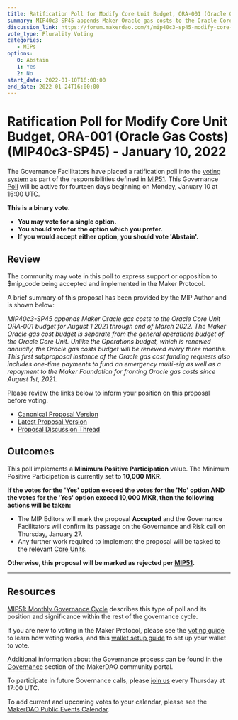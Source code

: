 ```yaml
---
title: Ratification Poll for Modify Core Unit Budget, ORA-001 (Oracle Gas Costs) (MIP40c3-SP45) - January 10, 2022
summary: MIP40c3-SP45 appends Maker Oracle gas costs to the Oracle Core Unit ORA-001 budget for August 1 2021 through end of March 2022.
discussion_link: https://forum.makerdao.com/t/mip40c3-sp45-modify-core-unit-budget-ora-001-oracle-gas-costs/11621
vote_type: Plurality Voting
categories:
   - MIPs
options:
   0: Abstain
   1: Yes
   2: No
start_date: 2022-01-10T16:00:00
end_date: 2022-01-24T16:00:00
---
```

# Ratification Poll for Modify Core Unit Budget, ORA-001 (Oracle Gas Costs) (MIP40c3-SP45) - January 10, 2022

The Governance Facilitators have placed a ratification poll into the [voting system](https://vote.makerdao.com/polling) as part of the responsibilities defined in [MIP51](https://mips.makerdao.com/mips/details/MIP51). This Governance [Poll](https://community-development.makerdao.com/en/learn/governance/on-chain-gov) will be active for fourteen days beginning on Monday, January 10 at 16:00 UTC.

**This is a binary vote.** 
- **You may vote for a single option.** 
- **You should vote for the option which you prefer.**
- **If you would accept either option, you should vote 'Abstain'.**

## Review

The community may vote in this poll to express support or opposition to $mip_code being accepted and implemented in the Maker Protocol.

A brief summary of this proposal has been provided by the MIP Author and is shown below:

*MIP40c3-SP45 appends Maker Oracle gas costs to the Oracle Core Unit ORA-001 budget for August 1 2021 through end of March 2022. The Maker Oracle gas cost budget is separate from the general operations budget of the Oracle Core Unit. Unlike the Operations budget, which is renewed annually, the Oracle gas costs budget will be renewed every three months. This first subproposal instance of the Oracle gas cost funding requests also includes one-time payments to fund an emergency multi-sig as well as a repayment to the Maker Foundation for fronting Oracle gas costs since August 1st, 2021.*

Please review the links below to inform your position on this proposal before voting.
* [Canonical Proposal Version](https://github.com/makerdao/mips/blob/13c91a9ed104cfe56bd8f49f2071bccba2e92a07/MIP40/MIP40c3-Subproposals/MIP40c3-SP45.md)
* [Latest Proposal Version](https://mips.makerdao.com/mips/details/MIP40c3SP45)
* [Proposal Discussion Thread](https://forum.makerdao.com/t/mip40c3-sp45-modify-core-unit-budget-ora-001-oracle-gas-costs/11621)

## Outcomes

This poll implements a **Minimum Positive Participation** value. The Minimum Positive Participation is currently set to **10,000 MKR**.

**If the votes for the 'Yes' option exceed the votes for the 'No' option AND the votes for the 'Yes' option exceed 10,000 MKR, then the following actions will be taken:**
* The MIP Editors will mark the proposal **Accepted** and the Governance Facilitators will confirm its passage on the Governance and Risk call on Thursday, January 27. 
* Any further work required to implement the proposal will be tasked to the relevant [Core Units](https://mips.makerdao.com/mips/details/MIP38#mip38c2-core-unit-state).

**Otherwise, this proposal will be marked as rejected per [MIP51](https://mips.makerdao.com/mips/details/MIP51#mip51c2-ratification-poll).**

---

## Resources

[MIP51: Monthly Governance Cycle](https://mips.makerdao.com/mips/details/MIP51) describes this type of poll and its position and significance within the rest of the governance cycle.

If you are new to voting in the Maker Protocol, please see the [voting guide](https://community-development.makerdao.com/en/learn/governance/how-voting-works/) to learn how voting works, and this [wallet setup guide](https://community-development.makerdao.com/en/learn/governance/voting-setup/) to set up your wallet to vote.

Additional information about the Governance process can be found in the [Governance](https://community-development.makerdao.com/en/learn/governance) section of the MakerDAO community portal.

To participate in future Governance calls, please [join us](https://github.com/makerdao/community/tree/master/governance/governance-and-risk-meetings) every Thursday at 17:00 UTC.

To add current and upcoming votes to your calendar, please see the [MakerDAO Public Events Calendar](https://calendar.google.com/calendar/embed?src=makerdao.com_3efhm2ghipksegl009ktniomdk%40group.calendar.google.com&ctz=UTC&mode=week&showCalendars=0&showPrint=0).
